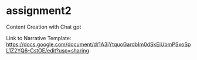# assignment2
Content Creation with Chat gpt


Link to Narrative Template: https://docs.google.com/document/d/1A3iYtquoGardbIm0dSkEiUbmPSxoSpL1Z2YQ6-CstOE/edit?usp=sharing 
